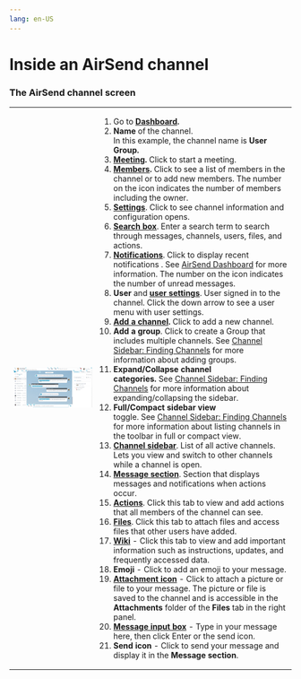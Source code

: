 ```yaml
---
lang: en-US
---
```


# Inside an AirSend channel

### The AirSend channel screen

<table><colgroup><col><col></colgroup><tbody><tr><td><div><p><span><img src="../assets/channels/inside-an-airsend-channel/annotated-channel.png"></span></p></div></td><td><ol><li>Go to <strong><a href="/using-airsend/airsend-dashboard">Dashboard</a>.</strong></li><li><strong>Name</strong> of the channel.<br>In this example, the channel name is <strong>User Group.</strong></li><li><strong><a href="/meetings/intro">Meeting</a>. </strong>Click to start a meeting.</li><li><strong><a href="/members/adding-more-members-to-a-channel">Members</a>.</strong>&nbsp;Click to see a list of members in the channel or to add new members. The number on the icon indicates the number of members including the owner.</li><li><strong><a href="/channels/channel-settings-for-a-channel-owner">Settings</a></strong>. Click to see channel information and configuration opens.&nbsp;</li><li><strong><a href="/using-airsend/search-in-airsend">Search box</a></strong>. Enter a search term to search through messages, channels, users, files, and actions.</li><li><strong><a href="/notifications">Notifications</a></strong>. Click to display recent notifications . See <a href="/using-airsend/airsend-dashboard">AirSend Dashboard</a> for more information. The number on the icon indicates the number of unread messages.</li><li><strong>User</strong>&nbsp;and <a href="/account/settings-in-airsend"><strong>user settings</strong></a>. User signed in to the channel.&nbsp;Click the down arrow to see a user menu with user settings.&nbsp;</li><li><strong><a href="/channels/creating-a-channel">Add a channel</a>. </strong>Click to add a new channel.</li><li><strong>Add a group</strong>. Click to create a Group that includes multiple channels. See&nbsp;<a href="/#">Channel Sidebar: Finding Channels</a> for more information about adding groups.</li><li><strong>Expand/Collapse channel categories.&nbsp;</strong>See&nbsp;<a href="/#">Channel Sidebar: Finding Channels</a> for more information about expanding/collapsing the sidebar.</li><li><strong>Full/Compact sidebar view</strong> toggle.&nbsp;See&nbsp;<a href="/#">Channel Sidebar: Finding Channels</a> for more information about listing channels in the toolbar in full or compact view.</li><li><strong><a href="/#">Channel sidebar</a></strong>. List of all active channels. Lets you view and switch to other channels while a channel is open.</li><li><strong><a href="/messages/messaging-inside-an-airsend-channel">Message section</a></strong>. Section that displays messages and notifications when actions occur.</li><li><strong><a href="/actions/intro">Actions</a></strong>. Click this tab to view and add actions that all members of the channel can see.&nbsp;</li><li><strong><a href="/files/add-a-file-to-the-files-tab">Files</a></strong>. Click this tab to attach files and access files that other users have added.&nbsp;</li><li><strong><a href="/wiki/intro">Wiki</a></strong> - Click this tab<span>&nbsp;to view and add important information such as instructions, updates, and frequently accessed data</span>.&nbsp;</li><li><strong>Emoji</strong> - Click to add an emoji to your message.</li><li><strong><a href="/files/add-a-file-to-a-message">Attachment icon</a></strong> - Click to attach a picture or file to your message. The picture or file is saved to the channel and is accessible in the <strong>Attachments</strong> folder of the <strong>Files </strong>tab in the right panel.</li><li><strong><a href="/messages/messaging-inside-an-airsend-channel">Message input box</a></strong> - Type in your message here, then click Enter or the send icon.</li><li><strong>Send</strong>&nbsp;<strong>icon</strong> - Click to send your message and display it in the <strong>Message section</strong>.&nbsp;</li></ol></td></tr></tbody></table>